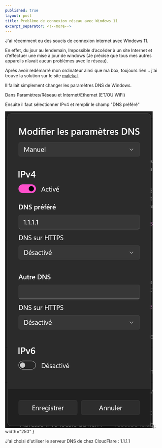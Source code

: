 ```yaml
---
published: true
layout: post
title: Problème de connexion réseau avec Windows 11
excerpt_separator: <!--more-->
---
```


J'ai récemment eu des soucis de connexion internet avec Windows 11.

En effet, du jour au lendemain, Impossible d’accéder à un site Internet et d’effectuer une mise à jour de windows (Je précise que tous mes autres appareils n’avait aucun problèmes avec le réseau). 

<!--more-->

Après avoir redémarré mon ordinateur ainsi que ma box, toujours rien… j'ai trouvé la solution sur le site [malekal](https://www.malekal.com/pas-internet-windows-11-probleme-internet/).

Il fallait simplement changer les paramètres DNS de Windows.

Dans Paramètres/Réseau et Internet/Ethernet (ET/OU WiFi)

Ensuite il faut sélectionner IPv4 et remplir le champ "DNS préféré"

![Capture d'écran résumant la procédure](/images/images_posts_2023/2023-08-13-panne-reseau_1.png){: width="250" }

J'ai choisi d'utiliser le serveur DNS de chez CloudFlare : 1.1.1.1